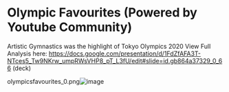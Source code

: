 # Olympic Favourites (Powered by Youtube Community)
Artistic Gymnastics was the highlight of Tokyo Olympics 2020
View Full Analysis here: https://docs.google.com/presentation/d/1FdZfAFA3T-NTces5_Tw9NKrw_umpRWsVHP8_pT_L3fU/edit#slide=id.gb864a37329_0_66 (deck)


olympicsfavourites_0.png![image](https://user-images.githubusercontent.com/65882542/129434844-54781140-50b3-4571-85e8-fe56302f63e2.png)
